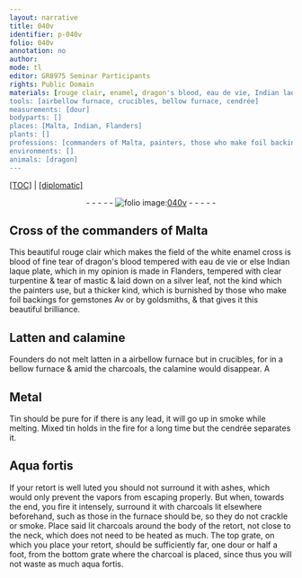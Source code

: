 ```yaml
---
layout: narrative
title: 040v
identifier: p-040v
folio: 040v
annotation: no
author:
mode: tl
editor: GR8975 Seminar Participants
rights: Public Domain
materials: [rouge clair, enamel, dragon's blood, eau de vie, Indian laque plate, clear turpentine, mastic, silver, Latten, calamine, latten, charcoals, Metal, Tin, lead, tin, cendrée, Aqua fortis, ashes, charcoal]
tools: [airbellow furnace, crucibles, bellow furnace, cendrée]
measurements: [dour]
bodyparts: []
places: [Malta, Indian, Flanders]
plants: []
professions: [commanders of Malta, painters, those who make foil backings for gemstones, goldsmiths, Founders]
environments: []
animals: [dragon]
---
```


<p><a href="{{ site.baseurl }}/translation/">[TOC]</a> | <a href="{{ site.baseurl }}/texts/p-040v_tc/" target="_blank">[diplomatic]</a></p><div class="folio" align="center">- - - - - <a href="http://gallica.bnf.fr/ark:/12148/btv1b10500001g/f86.image" target="_blank"><img src="https://cu-mkp.github.io/2017-workshop-edition/assets/photo-icon.png" alt="folio image: " style="display:inline-block; margin-bottom:-3px;"/>040v</a> - - - - - </div>  
  

## Cross of the <span class="pro">commanders of <span class="pl">Malta</span></span>

 
This beautiful <span class="m">rouge clair</span> which makes the field of the white <span class="m">enamel</span> cross is <span class="del">blood</span> of fine tear of <span class="m"><span class="al">dragon</span>'s blood</span> tempered with <span class="m">eau de vie</span> or else <span class="m"><span class="pl">Indian</span> laque plate</span>, which in my opinion is made in <span class="pl">Flanders</span>, tempered with <span class="m">clear turpentine</span> & tear of <span class="m">mastic</span> & laid down on a <span class="m">silver</span> leaf, not the kind which the <span class="pro">painters</span> use, but a thicker kind, which is burnished by <span class="pro">those who make foil backings for gemstones</span> <span class="del">Av</span> or by <span class="pro">goldsmiths</span>, & that gives it this beautiful brilliance.

 
  

## <span class="m">Latten</span> and <span class="m">calamine</span>

 
<span class="pro">Founders</span> do not melt <span class="m">latten</span> in a <span class="tl"><span class="del">air</span><span class="add">bellow</span> furnace</span> but in <span class="tl">crucibles</span>, for in a <span class="tl"><span class="add">bellow</span> furnace</span> & amid the <span class="m">charcoals</span>, the <span class="m">calamine</span> would disappear. <span class="del">A</span>

 
  

## <span class="m">Metal</span>

 
<span class="m">Tin</span> should be pure for if there is any <span class="m">lead</span>, it will go up in smoke while melting. Mixed <span class="m">tin</span> holds in the fire for a long time but the <span class="tl"><span class="m">cendrée</span></span> separates it.

 
  

## <span class="m">Aqua fortis</span>

 
If your retort is well luted you should not surround it with <span class="m">ashes</span>, which would only prevent the vapors from escaping properly. But when, towards the end, you fire it intensely, surround it with <span class="m">charcoals</span> lit elsewhere beforehand, such as those in the furnace should be, so they do not crackle or smoke. Place said lit <span class="m">charcoals</span> around the body of the retort, not close to the neck, which does not need to be heated as much. The top grate, on which you place your retort, should be sufficiently far, one <span class="ms">dour</span> or half a foot, from the bottom grate where the <span class="m">charcoal</span> is placed, since thus you will not waste as much <span class="sup">aqua fortis</span>.

